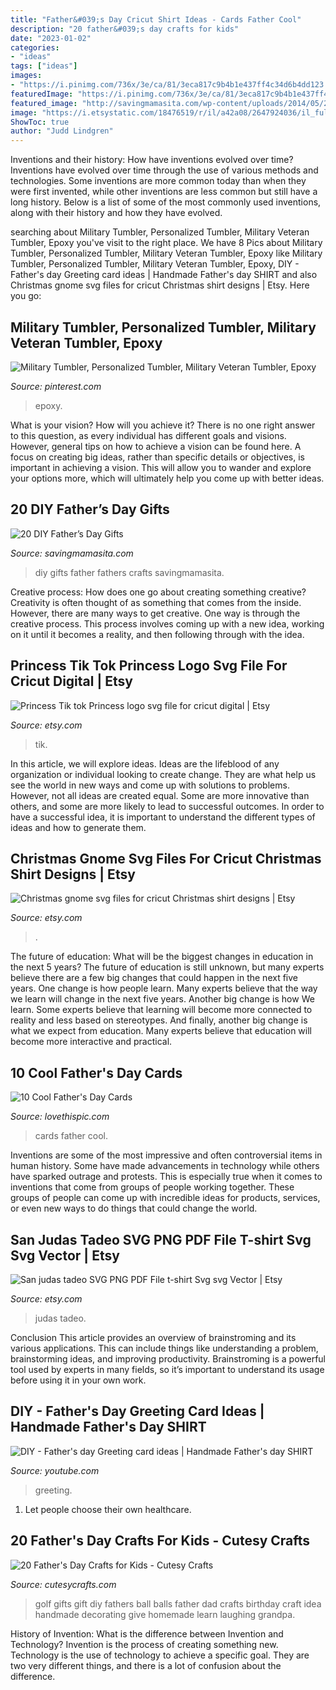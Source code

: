 ```yaml
---
title: "Father&#039;s Day Cricut Shirt Ideas - Cards Father Cool"
description: "20 father&#039;s day crafts for kids"
date: "2023-01-02"
categories:
- "ideas"
tags: ["ideas"]
images:
- "https://i.pinimg.com/736x/3e/ca/81/3eca817c9b4b1e437ff4c34d6b4dd123.jpg"
featuredImage: "https://i.pinimg.com/736x/3e/ca/81/3eca817c9b4b1e437ff4c34d6b4dd123.jpg"
featured_image: "http://savingmamasita.com/wp-content/uploads/2014/05/20-DIY-Fathers-Day-Gifts-.jpg"
image: "https://i.etsystatic.com/18476519/r/il/a42a08/2647924036/il_fullxfull.2647924036_pkkw.jpg"
ShowToc: true
author: "Judd Lindgren"
---
```



Inventions and their history: How have inventions evolved over time?
Inventions have evolved over time through the use of various methods and technologies. Some inventions are more common today than when they were first invented, while other inventions are less common but still have a long history. Below is a list of some of the most commonly used inventions, along with their history and how they have evolved.

	

		
searching about Military Tumbler, Personalized Tumbler, Military Veteran Tumbler, Epoxy you've visit to the right place. We have 8 Pics about Military Tumbler, Personalized Tumbler, Military Veteran Tumbler, Epoxy like Military Tumbler, Personalized Tumbler, Military Veteran Tumbler, Epoxy, DIY - Father&#039;s day Greeting card ideas | Handmade Father&#039;s day SHIRT and also Christmas gnome svg files for cricut Christmas shirt designs | Etsy. Here you go:
		
    
## Military Tumbler, Personalized Tumbler, Military Veteran Tumbler, Epoxy

<img loading=lazy src="https://i.pinimg.com/736x/3e/ca/81/3eca817c9b4b1e437ff4c34d6b4dd123.jpg" onerror="this.onerror=null;this.src='https://tse1.mm.bing.net/th?id=OIP.dr5xpJBxxJ9RnFhBisVE4QHaJ3&amp;pid=15.1';" alt="Military Tumbler, Personalized Tumbler, Military Veteran Tumbler, Epoxy">

_Source: pinterest.com_

>epoxy. 

	

What is your vision? How will you achieve it?
There is no one right answer to this question, as every individual has different goals and visions. However, general tips on how to achieve a vision can be found here. A focus on creating big ideas, rather than specific details or objectives, is important in achieving a vision. This will allow you to wander and explore your options more, which will ultimately help you come up with better ideas.

    
## 20 DIY Father’s Day Gifts

<img loading=lazy src="http://savingmamasita.com/wp-content/uploads/2014/05/20-DIY-Fathers-Day-Gifts-.jpg" onerror="this.onerror=null;this.src='https://tse4.mm.bing.net/th?id=OIP.2JGBplPnxrPyI0kfeVEm2AHaKl&amp;pid=15.1';" alt="20 DIY Father’s Day Gifts">

_Source: savingmamasita.com_

>diy gifts father fathers crafts savingmamasita. 

	

Creative process: How does one go about creating something creative?
Creativity is often thought of as something that comes from the inside. However, there are many ways to get creative. One way is through the creative process. This process involves coming up with a new idea, working on it until it becomes a reality, and then following through with the idea.

    
## Princess Tik Tok Princess Logo Svg File For Cricut Digital | Etsy

<img loading=lazy src="https://i.etsystatic.com/24478728/r/il/b96ba3/3082272372/il_1588xN.3082272372_a4wd.jpg" onerror="this.onerror=null;this.src='https://tse2.mm.bing.net/th?id=OIP.ldN2Fkt4BDA0cdyJ5mGvsgHaF1&amp;pid=15.1';" alt="Princess Tik tok Princess logo svg file for cricut digital | Etsy">

_Source: etsy.com_

>tik. 

	

In this article, we will explore ideas. Ideas are the lifeblood of any organization or individual looking to create change. They are what help us see the world in new ways and come up with solutions to problems. However, not all ideas are created equal. Some are more innovative than others, and some are more likely to lead to successful outcomes. In order to have a successful idea, it is important to understand the different types of ideas and how to generate them.

    
## Christmas Gnome Svg Files For Cricut Christmas Shirt Designs | Etsy

<img loading=lazy src="https://i.etsystatic.com/18476519/r/il/a42a08/2647924036/il_fullxfull.2647924036_pkkw.jpg" onerror="this.onerror=null;this.src='https://tse1.mm.bing.net/th?id=OIP.uS46yfD3hjwSlbHJTyTWjAHaF4&amp;pid=15.1';" alt="Christmas gnome svg files for cricut Christmas shirt designs | Etsy">

_Source: etsy.com_

>. 

	

The future of education: What will be the biggest changes in education in the next 5 years?
The future of education is still unknown, but many experts believe there are a few big changes that could happen in the next five years. 
One change is how people learn. Many experts believe that the way we learn will change in the next five years. 
Another big change is how We learn. Some experts believe that learning will become more connected to reality and less based on stereotypes. 
And finally, another big change is what we expect from education. Many experts believe that education will become more interactive and practical.

    
## 10 Cool Father&#039;s Day Cards

<img loading=lazy src="http://www.lovethispic.com/uploaded_images/blogs/36-1428602828-4-3.jpg" onerror="this.onerror=null;this.src='https://tse3.mm.bing.net/th?id=OIP.9NRBnAWEPJcLzBShRDs-LgHaID&amp;pid=15.1';" alt="10 Cool Father&#039;s Day Cards">

_Source: lovethispic.com_

>cards father cool. 

	

Inventions are some of the most impressive and often controversial items in human history. Some have made advancements in technology while others have sparked outrage and protests. This is especially true when it comes to inventions that come from groups of people working together. These groups of people can come up with incredible ideas for products, services, or even new ways to do things that could change the world.

    
## San Judas Tadeo SVG PNG PDF File T-shirt Svg Svg Vector | Etsy

<img loading=lazy src="https://i.etsystatic.com/26024622/r/il/0481b1/2652145230/il_1588xN.2652145230_ta2q.jpg" onerror="this.onerror=null;this.src='https://tse1.mm.bing.net/th?id=OIP.QKlDVWiyVKGw1Vu2FqWJrgHaGL&amp;pid=15.1';" alt="San judas tadeo SVG PNG PDF File t-shirt Svg svg Vector | Etsy">

_Source: etsy.com_

>judas tadeo. 

	

Conclusion
This article provides an overview of brainstroming and its various applications. This can include things like understanding a problem, brainstorming ideas, and improving productivity. Brainstroming is a powerful tool used by experts in many fields, so it’s important to understand its usage before using it in your own work.

    
## DIY - Father&#039;s Day Greeting Card Ideas | Handmade Father&#039;s Day SHIRT

<img loading=lazy src="https://i.ytimg.com/vi/78Lcb6xqUWg/maxresdefault.jpg" onerror="this.onerror=null;this.src='https://tse3.mm.bing.net/th?id=OIP.gqtgHvO2QDg2mtf3l7xOhQHaEK&amp;pid=15.1';" alt="DIY - Father&#039;s day Greeting card ideas | Handmade Father&#039;s day SHIRT">

_Source: youtube.com_

>greeting. 

	

1. Let people choose their own healthcare.

    
## 20 Father&#039;s Day Crafts For Kids - Cutesy Crafts

<img loading=lazy src="http://cutesycrafts.com/wp-content/uploads/2014/05/5.jpg" onerror="this.onerror=null;this.src='https://tse4.mm.bing.net/th?id=OIP.RieOfHvf9Z9hVR1EbB7a6QAAAA&amp;pid=15.1';" alt="20 Father&#039;s Day Crafts for Kids - Cutesy Crafts">

_Source: cutesycrafts.com_

>golf gifts gift diy fathers ball balls father dad crafts birthday craft idea handmade decorating give homemade learn laughing grandpa. 

	

History of Invention: What is the difference between Invention and Technology?
Invention is the process of creating something new. Technology is the use of technology to achieve a specific goal. They are two very different things, and there is a lot of confusion about the difference.

